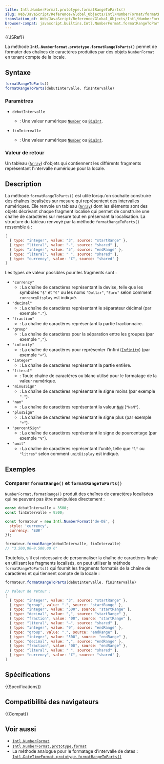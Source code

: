 ```yaml
---
title: Intl.NumberFormat.prototype.formatRangeToParts()
slug: Web/JavaScript/Reference/Global_Objects/Intl/NumberFormat/formatRangeToParts
translation_of: Web/JavaScript/Reference/Global_Objects/Intl/NumberFormat/formatRangeToParts
browser-compat: javascript.builtins.Intl.NumberFormat.formatRangeToParts
---
```


{{JSRef}}

La méthode **`Intl.Numberformat.prototype.formatRangeToParts()`** permet de formater des chaînes de caractères produites par des objets `NumberFormat` en tenant compte de la locale.

## Syntaxe

```js
formatRangeToParts()
formatRangeToParts(debutIntervalle, finIntervalle)
```

### Paramètres

- `debutIntervalle`
  - : Une valeur numérique [`Number`](/fr/docs/Web/JavaScript/Reference/Global_Objects/Number) ou [`BigInt`](/fr/docs/Web/JavaScript/Reference/Global_Objects/BigInt).

- `finIntervalle`
  - : Une valeur numérique [`Number`](/fr/docs/Web/JavaScript/Reference/Global_Objects/Number) ou [`BigInt`](/fr/docs/Web/JavaScript/Reference/Global_Objects/BigInt).

### Valeur de retour

Un tableau ([`Array`](/fr/docs/Web/JavaScript/Reference/Global_Objects/Array)) d'objets qui contiennent les différents fragments représentant l'intervalle numérique pour la locale.

## Description

La méthode `formatRangeToParts()` est utile lorsqu'on souhaite construire des chaînes localisées sur mesure qui représentent des intervalles numériques. Elle renvoie un tableau ([`Array`](/fr/docs/Web/JavaScript/Reference/Global_Objects/Array)) dont les éléments sont des objets décrivant chaque fragment localisé qui permet de construire une chaîne de caractères sur mesure tout en préservant la localisation. La structure du tableau renvoyé par la méthode `formatRangeToParts()` ressemble à&nbsp;:

```js
[
  { type: "integer", value: "3", source: "startRange" },
  { type: "literal", value: "-", source: "shared" },
  { type: "integer", value: "5", source: "endRange" },
  { type: "literal", value: " ", source: "shared" },
  { type: "currency", value: "€", source: "shared" }
]

```

Les types de valeur possibles pour les fragments sont&nbsp;:

- `"currency"`
  - : La chaîne de caractères représentant la devise, telle que les symboles `"$"` et `"€"` ou les noms `"Dollar"`, `"Euro"` selon comment `currencyDisplay` est indiqué.
- `"decimal"`
  - : La chaîne de caractères représentant le séparateur décimal (par exemple `"."`).
- `"fraction"`
  - : La chaîne de caractères représentant la partie fractionnaire.
- `"group"`
  - : La chaîne de caractères pour la séparation entre les groupes (par exemple `","`).
- `"infinity"`
  - : La chaîne de caractères pour représenter l'infini ([`Infinity`](/fr/docs/Web/JavaScript/Reference/Global_Objects/Infinity)) (par exemple `"∞"`).
- `"integer"`
  - : La chaîne de caractères représentant la partie entière.
- `"literal"`
  - : Toute chaîne de caractères ou blanc utilisé pour le formatage de la valeur numérique.
- `"minusSign"`
  - : La chaîne de caractères représentant le signe moins (par exemple `"-"`).
- `"nan"`
  - : La chaîne de caractères représentant la valeur [`NaN`](/fr/docs/Web/JavaScript/Reference/Global_Objects/NaN) (`"NaN"`).
- `"plusSign"`
  - : La chaîne de caractères représentant le signe plus (par exemple `"+"`).
- `"percentSign"`
  - : La chaîne de caractères représentant le signe de pourcentage (par exemple `"%"`).
- `"unit"`
  - : La chaîne de caractères représentant l'unité, telle que `"l"` ou `"litres"` selon comment `unitDisplay` est indiqué.

## Exemples

### Comparer `formatRange()` et `formatRangeToParts()`

`NumberFormat.formatRange()` produit des chaînes de caractères localisées qui ne peuvent pas être manipulées directement&nbsp;:

```js
const debutIntervalle = 3500;
const finIntervalle = 9500;

const formateur = new Intl.NumberFormat('de-DE', {
  style: 'currency',
  currency: 'EUR'
});

formateur.formatRange(debutIntervalle, finIntervalle)
// "3.500,00–9.500,00 €"
```

Toutefois, s'il est nécessaire de personnaliser la chaîne de caractères finale en utilisant les fragments localisés, on peut utiliser la méthode `formatRangeToParts()` qui fournit les fragments formatés de la chaîne de caractères et qui tiennent compte de la locale&nbsp;:

```js
formateur.formatRangeToParts(debutIntervalle, finIntervalle)

// Valeur de retour :
[
  { type: "integer", value: "3", source: "startRange" },
  { type: "group", value: ".", source: "startRange" },
  { type: "integer", value: "500", source: "startRange" },
  { type: "decimal", value: ",", source: "startRange" },
  { type: "fraction", value: "00", source: "startRange" },
  { type: "literal", value: "–", source: "shared" },
  { type: "integer", value: "9", source: "endRange" },
  { type: "group", value: ".", source: "endRange" },
  { type: "integer", value: "500", source: "endRange" },
  { type: "decimal", value: ",", source: "endRange" },
  { type: "fraction", value: "00", source: "endRange" },
  { type: "literal", value: " ", source: "shared" },
  { type: "currency", value: "€", source: "shared" },
]
```

## Spécifications

{{Specifications}}

## Compatibilité des navigateurs

{{Compat}}

## Voir aussi

- [`Intl.NumberFormat`](/fr/docs/Web/JavaScript/Reference/Global_Objects/Intl/NumberFormat)
- [`Intl.NumberFormat.prototype.format`](/fr/docs/Web/JavaScript/Reference/Global_Objects/Intl/NumberFormat/format)
- La méthode analogue pour le formatage d'intervalle de dates&nbsp;: [`Intl.DateTimeFormat.prototype.formatRangeToParts()`](/fr/docs/Web/JavaScript/Reference/Global_Objects/Intl/DateTimeFormat/formatRangeToParts)
